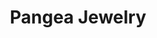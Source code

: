 ---
title: "Pangea Jewelry"
url: /ciudad-de-guatemala/pangea-jewelry-diag-6-c-c-oakland-mall-2do-nivel-fase-nueva/
shop: joyería
---